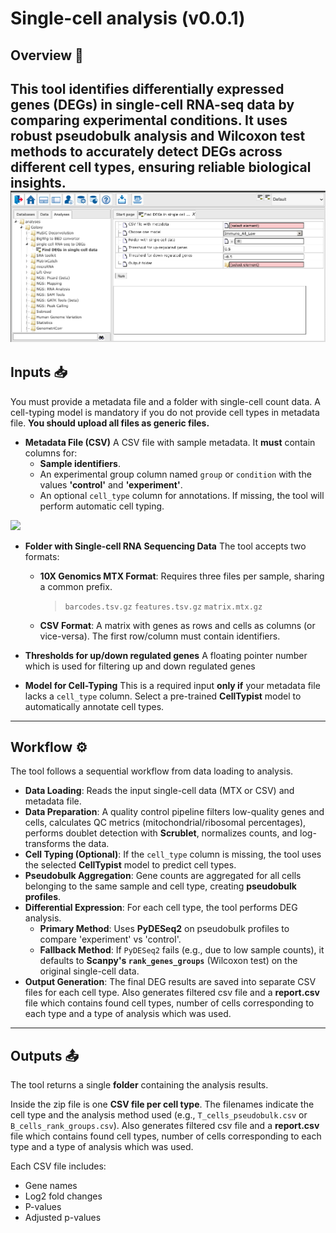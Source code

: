 # Single-cell analysis (v0.0.1)

## Overview 🎯

This tool identifies **differentially expressed genes (DEGs)** in single-cell RNA-seq data by comparing experimental conditions. It uses robust **pseudobulk analysis** and **Wilcoxon test**  methods to accurately detect DEGs across different cell types, ensuring reliable biological insights.
![](new_images/single_cell/overview.png)
---

## Inputs 📥

You must provide a metadata file and a folder with single-cell count data. A cell-typing model is mandatory if you do not provide cell types in metadata file. **You should upload all files as generic files.** 

* **Metadata File (CSV)**
    A CSV file with sample metadata. It **must** contain columns for:
    * **Sample identifiers**.
    * An experimental group column named `group` or `condition` with the values **'control'** and **'experiment'**.
    * An optional `cell_type` column for annotations. If missing, the tool will perform automatic cell typing.

![](new_images/single_cell/matadata_example.png)

* **Folder with Single-cell RNA Sequencing Data**
    The tool accepts two formats:
    * **10X Genomics MTX Format**: Requires three files per sample, sharing a common prefix.
        > `barcodes.tsv.gz`
        > `features.tsv.gz`
        > `matrix.mtx.gz`
    * **CSV Format**: A matrix with genes as rows and cells as columns (or vice-versa). The first row/column must contain identifiers.

* **Thresholds for up/down regulated genes**
    A floating pointer number which is used for filtering up and down regulated genes

* **Model for Cell-Typing**
    This is a required input **only if** your metadata file lacks a `cell_type` column. Select a pre-trained **CellTypist** model to automatically annotate cell types.

---

## Workflow ⚙️

The tool follows a sequential workflow from data loading to analysis.

* **Data Loading**: Reads the input single-cell data (MTX or CSV) and metadata file.
* **Data Preparation**: A quality control pipeline filters low-quality genes and cells, calculates QC metrics (mitochondrial/ribosomal percentages), performs doublet detection with **Scrublet**, normalizes counts, and log-transforms the data.
* **Cell Typing (Optional)**: If the `cell_type` column is missing, the tool uses the selected **CellTypist** model to predict cell types.
* **Pseudobulk Aggregation**: Gene counts are aggregated for all cells belonging to the same sample and cell type, creating **pseudobulk profiles**.
* **Differential Expression**: For each cell type, the tool performs DEG analysis.
    * **Primary Method**: Uses **PyDESeq2** on pseudobulk profiles to compare 'experiment' vs 'control'.
    * **Fallback Method**: If `PyDESeq2` fails (e.g., due to low sample counts), it defaults to **Scanpy's `rank_genes_groups`** (Wilcoxon test) on the original single-cell data.
* **Output Generation**: The final DEG results are saved into separate CSV files for each cell type. Also generates filtered csv file and a **report.csv** file which contains found cell types, number of cells corresponding to each type and a type of analysis which was used.

---

## Outputs 📤

The tool returns a single **folder** containing the analysis results.

Inside the zip file is one **CSV file per cell type**. The filenames indicate the cell type and the analysis method used (e.g., `T_cells_pseudobulk.csv` or `B_cells_rank_groups.csv`). Also generates filtered csv file and a **report.csv** file which contains found cell types, number of cells corresponding to each type and a type of analysis which was used.

Each CSV file includes:
* Gene names
* Log2 fold changes
* P-values
* Adjusted p-values
